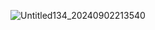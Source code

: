 ![Untitled134_20240902213540](https://github.com/user-attachments/assets/9e11ccfa-61ae-4ac8-a3dc-b304789bae3d)

<!--
**Glistenn/Glistenn** is a ✨ _special_ ✨ repository because its `README.md` (this file) appears on your GitHub profile.

Here are some ideas to get you started:

- 🔭 I’m currently working on ...
- 🌱 I’m currently learning ...
- 👯 I’m looking to collaborate on ...
- 🤔 I’m looking for help with ...
- 💬 Ask me about ...
- 📫 How to reach me: ...
- 😄 Pronouns: ...
- ⚡ Fun fact: ...
-->
